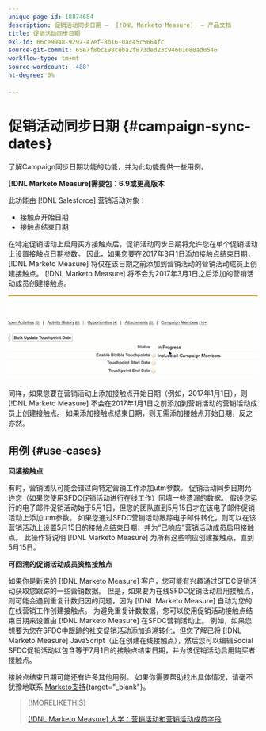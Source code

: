```yaml
---
unique-page-id: 18874684
description: 促销活动同步日期 —  [!DNL Marketo Measure]  — 产品文档
title: 促销活动同步日期
exl-id: 66ce9948-9297-47ef-8b16-0ac45c5664fc
source-git-commit: 65e7f8bc198ceba2f873ded23c94601080ad0546
workflow-type: tm+mt
source-wordcount: '488'
ht-degree: 0%

---
```


# 促销活动同步日期 {#campaign-sync-dates}

了解Campaign同步日期功能的功能，并为此功能提供一些用例。

**[!DNL Marketo Measure]需要包：6.9或更高版本**

此功能由 [!DNL Salesforce] 营销活动对象：

* 接触点开始日期
* 接触点结束日期

在特定促销活动上启用买方接触点后，促销活动同步日期将允许您在单个促销活动上设置接触点日期参数。 因此，如果您要在2017年3月1日添加接触点结束日期， [!DNL Marketo Measure] 将仅在该日期之前添加到营销活动的营销活动成员上创建接触点。 [!DNL Marketo Measure] 将不会为2017年3月1日之后添加的营销活动成员创建接触点。

![](assets/1.gif)

同样，如果您要在营销活动上添加接触点开始日期（例如，2017年1月1日），则 [!DNL Marketo Measure] 不会在2017年1月1日之前添加到营销活动的营销活动成员上创建接触点。 如果添加接触点结束日期，则无需添加接触点开始日期，反之亦然。

## 用例 {#use-cases}

**回填接触点**

有时，营销团队可能会错过向特定营销工作添加utm参数。 促销活动同步日期允许您（如果您使用SFDC促销活动进行在线工作）回填一些遗漏的数据。 假设您运行的电子邮件促销活动始于5月1日，但您的团队直到5月15日才在该电子邮件促销活动上添加utm参数。 如果您通过SFDC营销活动跟踪电子邮件转化，则可以在该营销活动上设置5月15日的接触点结束日期，并为“已响应”营销活动成员启用接触点。 此操作将说明 [!DNL Marketo Measure] 为所有这些响应创建接触点，直到5月15日。

**可回溯的促销活动成员资格接触点**

如果你是新来的 [!DNL Marketo Measure] 客户，您可能有兴趣通过SFDC促销活动获取您跟踪的一些营销数据。 但是，如果要为在线SFDC促销活动启用接触点，则可能会遇到重复计数归因的问题，因为 [!DNL Marketo Measure] 自动为您的在线营销工作创建接触点。 为避免重复计数数据，您可以使用促销活动接触点结束日期来设置由 [!DNL Marketo Measure] 在SFDC营销活动上。 例如，如果您想要为您在SFDC中跟踪的社交促销活动添加追溯转化，但您了解已将 [!DNL Marketo Measure] JavaScript（正在创建在线接触点），然后您可以编辑Social SFDC促销活动以包含等于7月1日的接触点结束日期，并为该促销活动启用购买者接触点。

接触点结束日期可能还有许多其他用例。 如果你需要帮助找出具体情况，请毫不犹豫地联系 [Marketo支持](https://nation.marketo.com/t5/support/ct-p/Support){target=&quot;_blank&quot;}。

>[!MORELIKETHIS]
>
>[[!DNL Marketo Measure] 大学：营销活动和营销活动成员字段](https://learn.bizible.com/2-bizible-customization/137720https://universityonline.marketo.com/courses/bizible-fundamentals-channel-management/#/page/5c63007334d9f0367662b758)
